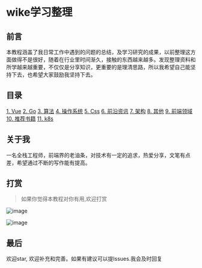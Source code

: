 
# wike学习整理

## 前言

本教程涵盖了我日常工作中遇到的问题的总结，及学习研究的成果，以前整理这方面做得不是很好，随着在行业里时间渐久，接触的东西越来越多。发现整理资料和所学越来越重要，不仅仅是分享知识，更重要的是理清思路，所以我希望自己能坚持下去，也希望大家鼓励我坚持下去。


## 目录


[1.  Vue](https://wike2019.github.io/wike-blog/Vue)
[2.  Go](https://wike2019.github.io/wike-blog/Go)
[3.  算法](https://wike2019.github.io/wike-blog/算法)
[4.  操作系统](https://wike2019.github.io/wike-blog/操作系统)
[5.  Css](https://wike2019.github.io/wike-blog/Css)
[6.  前沿资讯](https://wike2019.github.io/wike-blog/前沿资讯)
[7.  架构](https://wike2019.github.io/wike-blog/架构)
[8.  其他](https://wike2019.github.io/wike-blog/其他)
[9.  前端领域](https://wike2019.github.io/wike-blog/前端领域)
[10. 推荐书籍](https://wike2019.github.io/wike-blog/推荐书籍)
[11. k8s](https://wike2019.github.io/wike-blog/k8s)


## 关于我

一名全栈工程师，前端界的老油条，对技术有一定的追求，热爱分享，文笔有点差，希望通过不断的写作能有提高。

## 打赏


>  如果你觉得本教程对你有用,欢迎打赏

![image](https://csdn.52wike.com/2020-10-19/248df22e-58a1-4a74-85cb-a9ca696cb7b2.jpg)


![image](https://csdn.52wike.com/2020-10-19/928d2f28-2b83-4aeb-b6db-61e60b349c8d.png)


## 最后

欢迎star, 欢迎补充和完善。如果有建议可以提Issues.我会及时回复